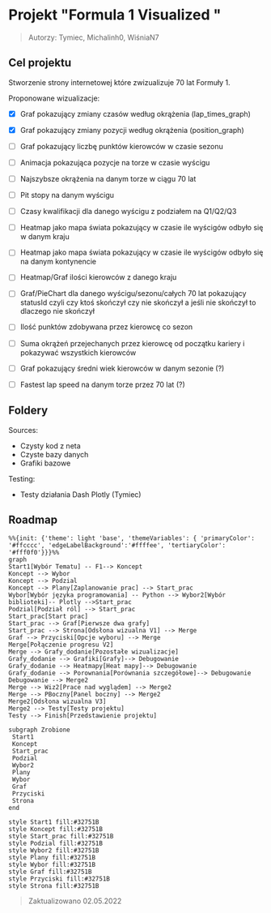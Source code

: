 # Projekt "Formula 1 Visualized " 
> Autorzy: Tymiec, Michalinh0, WiśniaN7

## Cel projektu

Stworzenie strony internetowej które zwizualizuje 70 lat Formuły 1.

Proponowane wizualizacje:
- [x] Graf pokazujący zmiany czasów według okrążenia (lap_times_graph)
- [x] Graf pokazujący zmiany pozycji według okrążenia (position_graph)
- [ ] Graf pokazujący liczbę punktów kierowców w czasie sezonu
- [ ] Animacja pokazująca pozycje na torze w czasie wyścigu
- [ ] Najszybsze okrążenia na danym torze w ciągu 70 lat
- [ ] Pit stopy na danym wyścigu
- [ ] Czasy kwalifikacji dla danego wyścigu z podziałem na Q1/Q2/Q3
- [ ] Heatmap jako mapa świata pokazujący w czasie ile wyścigów odbyło się w danym kraju
- [ ] Heatmap jako mapa świata pokazujący w czasie ile wyścigów odbyło się na danym kontynencie
- [ ] Heatmap/Graf ilości kierowców z danego kraju
- [ ] Graf/PieChart dla danego wyścigu/sezonu/całych 70 lat pokazujący statusId czyli czy ktoś skończył czy nie skończył a jeśli nie skończył to dlaczego nie skończył
- [ ] Ilość punktów zdobywana przez kierowcę co sezon
- [ ] Suma okrążeń przejechanych przez kierowcę od początku kariery i pokazywać wszystkich kierowców 
- [ ] Graf pokazujący średni wiek kierowców w danym sezonie (?)
- [ ] Fastest lap speed na danym torze przez 70 lat (?)


## Foldery
Sources:
 - Czysty kod z neta
 - Czyste bazy danych
 - Grafiki bazowe

Testing:
 - Testy działania Dash Plotly (Tymiec) 

 ## Roadmap

```mermaid
%%{init: {'theme': light 'base', 'themeVariables': { 'primaryColor': '#ffcccc', 'edgeLabelBackground':'#ffffee', 'tertiaryColor': '#fff0f0'}}}%%
graph 
Start1[Wybór Tematu] -- F1--> Koncept
Koncept --> Wybor
Koncept --> Podzial
Koncept --> Plany[Zaplanowanie prac] --> Start_prac
Wybor[Wybór języka programowania] -- Python --> Wybor2[Wybór biblioteki]-- Plotly -->Start_prac
Podzial[Podział ról] --> Start_prac
Start_prac[Start prac]
Start_prac --> Graf[Pierwsze dwa grafy]
Start_prac --> Strona[Odsłona wizualna V1] --> Merge
Graf --> Przyciski[Opcje wyboru] --> Merge
Merge[Połączenie progresu V2]
Merge --> Grafy_dodanie[Pozostałe wizualizacje]
Grafy_dodanie --> Grafiki[Grafy]--> Debugowanie
Grafy_dodanie --> Heatmapy[Heat mapy]--> Debugowanie
Grafy_dodanie --> Porownania[Porównania szczegółowe]--> Debugowanie
Debugowanie --> Merge2
Merge --> Wiz2[Prace nad wyglądem] --> Merge2
Merge --> PBoczny[Panel boczny] --> Merge2
Merge2[Odsłona wizualna V3]
Merge2 --> Testy[Testy projektu]
Testy --> Finish[Przedstawienie projektu]

subgraph Zrobione
 Start1
 Koncept
 Start_prac
 Podzial
 Wybor2
 Plany
 Wybor
 Graf
 Przyciski
 Strona
end

style Start1 fill:#32751B
style Koncept fill:#32751B
style Start_prac fill:#32751B
style Podzial fill:#32751B
style Wybor2 fill:#32751B
style Plany fill:#32751B
style Wybor fill:#32751B
style Graf fill:#32751B
style Przyciski fill:#32751B
style Strona fill:#32751B
```

> Zaktualizowano 02.05.2022
